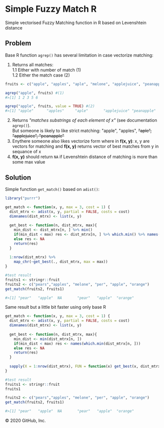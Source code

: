 
# Simple Fuzzy Match R
Simple vectorised Fuzzy Matching function in R based on Levenshtein distance

## Problem

Base R function `agrep()` has several limitation in case vectorize matching:

1. Returns all matches:  
1.1 Either with number of match (1)  
1.2 Either the match case (2)

``` r
fruits <- c("apple", "apples", "aple", "melone", "applejuice", "peanapple", "pear")

agrep("apple", fruits) #(1)
#>[1] 1 2 3 5 6

agrep("apple", fruits, value = TRUE) #(2)
#>[1] "apple"      "apples"     "aple"       "applejuice" "peanapple" 
```

2. Returns *"matches substrings of each element of x"* (see documentation `agrep()`).  
But someone is likely to like strict matching: "apple", "apples", ~~"aple", "applejuice", "peanapple"~~ 
3. Enythere someone also likes vectorize form where in **f(x, y)**: x, y are vectors for matching and **f(x, y)** returns vector of best matches from y in sequance of x
4. **f(x, y)** should return `NA` if Levenshtein distance of matching is more than some max value  

## Solution
Simple function `get_match()` based on `adist()`:
``` r
library("purrr")

get_match <- function(x, y, max = 3, cost = 1) {
  dist_mtrx <- adist(x, y, partial = FALSE, costs = cost) 
  dimnames(dist_mtrx) <- list(x, y)
  
  get_best <- function(n, dist_mtrx, max){
    min_dist <- dist_mtrx[n, ] %>% min()
    if(min_dist < max) res <- dist_mtrx[n, ] %>% which.min() %>% names()
    else res <- NA
    return(res)
  }
  
  1:nrow(dist_mtrx) %>% 
    map_chr(~get_best(., dist_mtrx, max = max))
}

#test result
fruits1 <- stringr::fruit
fruits2 <- c("pears","apples", "melone", "per", "apple", "orange")
get_match(fruits2, fruits1)

#>[1] "pear"   "apple"  NA       "pear"   "apple"  "orange"  
```

Same result but a little bit faster using only base R
``` r
get_match <- function(x, y, max = 3, cost = 1) {
  dist_mtrx <- adist(x, y, partial = FALSE, costs = cost) 
  dimnames(dist_mtrx) <- list(x, y)
  
  get_best <- function(n, dist_mtrx, max){
    min_dist <- min(dist_mtrx[n, ])
    if(min_dist < max) res <- names(which.min(dist_mtrx[n, ])) 
    else res <- NA
    return(res)
  }
  
  sapply(X = 1:nrow(dist_mtrx), FUN = function(x) get_best(x, dist_mtrx, max = max))
}

#test result
fruits1 <- stringr::fruit
fruits1

fruits2 <- c("pears","apples", "melone", "per", "apple", "orange")
get_match(fruits2, fruits1)

#>[1] "pear"   "apple"  NA       "pear"   "apple"  "orange"
```



© 2020 GitHub, Inc.
